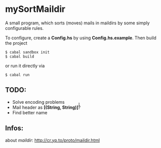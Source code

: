 mySortMaildir
=============
A small program, which sorts (moves) mails in maildirs by some simply
configurable rules.

To configure, create a **Config.hs** by using **Config.hs.example**. Then build the
project

    $ cabal sandbox init
    $ cabal build

or run it directly via

    $ cabal run

TODO:
-----
* Solve encoding problems
* Mail header as **[(String, String)]̀̀̀̀**?
* Find better name

Infos:
------
about *maildir*: http://cr.yp.to/proto/maildir.html
